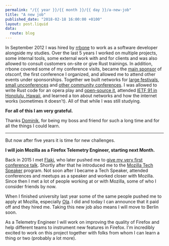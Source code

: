 ```yaml
---
permalink: "/{{ year }}/{{ month }}/{{ day }}/a-new-job"
title: "A new job"
published_date: "2018-02-18 16:00:00 +0100"
layout: post.liquid
data:
  route: blog
---
```


In September 2012 I was hired by [rrbone](https://www.rrbone.net/) to work as a software developer alongside my studies.
Over the last 5 years I worked on multiple projects, some internal tools, some external work with and for clients
and was also allowed to consult customers on-site or give Rust trainings.
In addition, rrbone covered some of my conference visits, became the [main sponsor](https://otsconf.com/#sponsors) of otsconf, the first conference I organized,
and allowed me to attend other events under sponsorships.
Together we built networks for [large festivals](http://juicybeats.net/de), [small unconferences](http://2014.railscamp.de/sponsors/) and [other community conferences](https://ruhrjs.de/).
I was allowed to write Rust code for an opera play and [open-source it](https://github.com/rrbone/midioscar),
attended [IETF 91 in Honolulu, Hawaii](https://www.instagram.com/p/vM70WwStE1/), and learned a ton about networks and how the internet works (sometimes it doesn't).
All of that while I was still studying.

**For all of this I am very grateful.**

Thanks [Dominik](https://twitter.com/dominikbay), for being my boss and friend for such a long time and for all the things I could learn.

---

But now after five years it is time for new challenges.

**I will join Mozilla as a Firefox Telemetry Engineer, starting next Month.**

Back in 2015 I met [Flaki](https://twitter.com/slsoftworks),
who later pushed me to [give my very first conference talk](https://www.youtube.com/watch?v=L9sTIi7wFPo).
Shortly after that he introduced me to the [Mozilla Tech Speaker](https://wiki.mozilla.org/TechSpeakers) program.
Not soon after I became a Tech Speaker, attended conferences and meetups as a speaker and worked closer with Mozilla.
Since then I met a lot of people working at or with Mozilla, some of who I consider friends by now.

When I finished university last year some of the same people pushed me to apply at Mozilla,
especially [Ola](https://twitter.com/misprintedtype).
I did and today I can announce that it paid off and they hired me.
Taking this new job also means I will move to Berlin soon.

As a Telemetry Engineer I will work on improving the quality of Firefox and help different teams to instrument new features in Firefox.
I'm incredibly excited to work on this project together with folks from whom I can learn a thing or two (probably a lot more).
